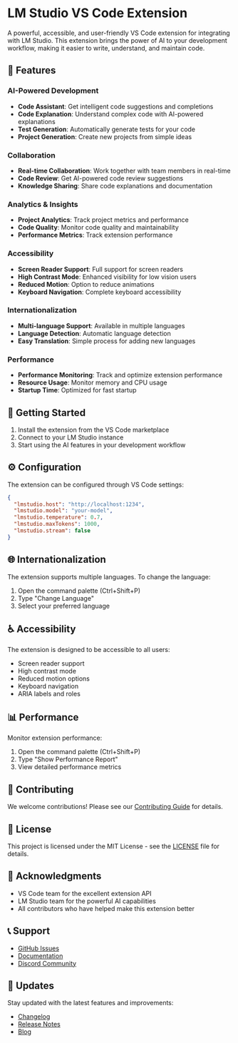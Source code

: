 # LM Studio VS Code Extension

A powerful, accessible, and user-friendly VS Code extension for integrating with LM Studio. This extension brings the power of AI to your development workflow, making it easier to write, understand, and maintain code.

## 🌟 Features

### AI-Powered Development
- **Code Assistant**: Get intelligent code suggestions and completions
- **Code Explanation**: Understand complex code with AI-powered explanations
- **Test Generation**: Automatically generate tests for your code
- **Project Generation**: Create new projects from simple ideas

### Collaboration
- **Real-time Collaboration**: Work together with team members in real-time
- **Code Review**: Get AI-powered code review suggestions
- **Knowledge Sharing**: Share code explanations and documentation

### Analytics & Insights
- **Project Analytics**: Track project metrics and performance
- **Code Quality**: Monitor code quality and maintainability
- **Performance Metrics**: Track extension performance

### Accessibility
- **Screen Reader Support**: Full support for screen readers
- **High Contrast Mode**: Enhanced visibility for low vision users
- **Reduced Motion**: Option to reduce animations
- **Keyboard Navigation**: Complete keyboard accessibility

### Internationalization
- **Multi-language Support**: Available in multiple languages
- **Language Detection**: Automatic language detection
- **Easy Translation**: Simple process for adding new languages

### Performance
- **Performance Monitoring**: Track and optimize extension performance
- **Resource Usage**: Monitor memory and CPU usage
- **Startup Time**: Optimized for fast startup

## 🚀 Getting Started

1. Install the extension from the VS Code marketplace
2. Connect to your LM Studio instance
3. Start using the AI features in your development workflow

## ⚙️ Configuration

The extension can be configured through VS Code settings:

```json
{
  "lmstudio.host": "http://localhost:1234",
  "lmstudio.model": "your-model",
  "lmstudio.temperature": 0.7,
  "lmstudio.maxTokens": 1000,
  "lmstudio.stream": false
}
```

## 🌐 Internationalization

The extension supports multiple languages. To change the language:

1. Open the command palette (Ctrl+Shift+P)
2. Type "Change Language"
3. Select your preferred language

## ♿ Accessibility

The extension is designed to be accessible to all users:

- Screen reader support
- High contrast mode
- Reduced motion options
- Keyboard navigation
- ARIA labels and roles

## 📊 Performance

Monitor extension performance:

1. Open the command palette (Ctrl+Shift+P)
2. Type "Show Performance Report"
3. View detailed performance metrics

## 🤝 Contributing

We welcome contributions! Please see our [Contributing Guide](CONTRIBUTING.md) for details.

## 📝 License

This project is licensed under the MIT License - see the [LICENSE](LICENSE) file for details.

## 🙏 Acknowledgments

- VS Code team for the excellent extension API
- LM Studio team for the powerful AI capabilities
- All contributors who have helped make this extension better

## 📞 Support

- [GitHub Issues](https://github.com/lmstudio-community/lmstudio-vscode-extension/issues)
- [Documentation](https://lmstudio-community.github.io/lmstudio-vscode-extension)
- [Discord Community](https://discord.gg/lmstudio)

## 🔄 Updates

Stay updated with the latest features and improvements:

- [Changelog](CHANGELOG.md)
- [Release Notes](https://github.com/lmstudio-community/lmstudio-vscode-extension/releases)
- [Blog](https://lmstudio-community.github.io/blog) 